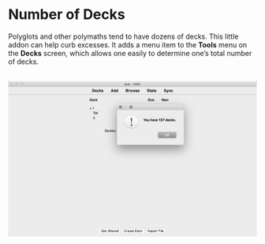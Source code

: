 # Number of Decks

Polyglots and other polymaths tend to have dozens of decks. This little addon can help curb excesses. It adds a menu item to the <b>Tools</b> menu on the <b>Decks</b> screen, which allows one easily to determine one’s total number of decks.

<p align="center"><br><img src="number_of_decks.png" alt="screenshot" width=610><br></p>
